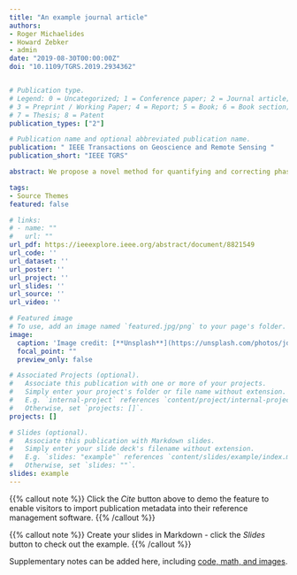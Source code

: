 ```yaml
---
title: "An example journal article"
authors:
- Roger Michaelides
- Howard Zebker
- admin
date: "2019-08-30T00:00:00Z"
doi: "10.1109/TGRS.2019.2934362"


# Publication type.
# Legend: 0 = Uncategorized; 1 = Conference paper; 2 = Journal article;
# 3 = Preprint / Working Paper; 4 = Report; 5 = Book; 6 = Book section;
# 7 = Thesis; 8 = Patent
publication_types: ["2"]

# Publication name and optional abbreviated publication name.
publication: " IEEE Transactions on Geoscience and Remote Sensing "
publication_short: "IEEE TGRS"

abstract: We propose a novel method for quantifying and correcting phase errors in interferometric synthetic aperture radar (InSAR) data associated with signal decorrelation. This proposed method relates the observed phase nonclosure (referred to as the closure phase) of triplet combinations of any three individual SAR scenes to the decorrelative phase signal in individual interferograms (pairs of SAR scenes). A singular value decomposition (SVD) method is applied to solve the minimum-norm least-squares best fitting estimate of the decorrelation phase for any arbitrary collection of SAR images. This decorrelative phase is then removed from individual interferograms; these corrected interferograms can then be used with existing InSAR time-series analysis algorithms. We demonstrate this method on the Advanced Land Observation Satellite Phased Array type L-band Synthetic Aperture Radar (ALOS PALSAR) scenes of a groundwater pumping subsidence feature in the Central Valley of California and briefly discuss potential future applications of this algorithm to study a variety of environmental and surface physical processes that contribute to InSAR signal decorrelation.

tags:
- Source Themes
featured: false

# links:
# - name: ""
#   url: ""
url_pdf: https://ieeexplore.ieee.org/abstract/document/8821549
url_code: ''
url_dataset: ''
url_poster: ''
url_project: ''
url_slides: ''
url_source: ''
url_video: ''

# Featured image
# To use, add an image named `featured.jpg/png` to your page's folder. 
image:
  caption: 'Image credit: [**Unsplash**](https://unsplash.com/photos/jdD8gXaTZsc)'
  focal_point: ""
  preview_only: false

# Associated Projects (optional).
#   Associate this publication with one or more of your projects.
#   Simply enter your project's folder or file name without extension.
#   E.g. `internal-project` references `content/project/internal-project/index.md`.
#   Otherwise, set `projects: []`.
projects: []

# Slides (optional).
#   Associate this publication with Markdown slides.
#   Simply enter your slide deck's filename without extension.
#   E.g. `slides: "example"` references `content/slides/example/index.md`.
#   Otherwise, set `slides: ""`.
slides: example
---
```


{{% callout note %}}
Click the *Cite* button above to demo the feature to enable visitors to import publication metadata into their reference management software.
{{% /callout %}}

{{% callout note %}}
Create your slides in Markdown - click the *Slides* button to check out the example.
{{% /callout %}}

Supplementary notes can be added here, including [code, math, and images](https://wowchemy.com/docs/writing-markdown-latex/).
